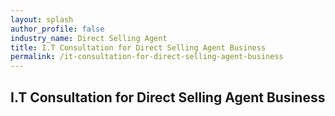 ```yaml
---
layout: splash 
author_profile: false 
industry_name: Direct Selling Agent
title: I.T Consultation for Direct Selling Agent Business
permalink: /it-consultation-for-direct-selling-agent-business
---
```


## I.T Consultation for Direct Selling Agent Business